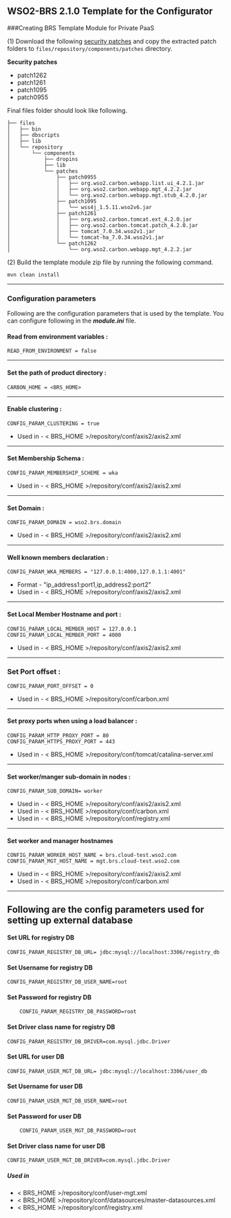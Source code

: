 WSO2-BRS 2.1.0 Template for the Configurator
-------------------------------------------------------------------------------------

###Creating BRS Template Module for Private PaaS

(1) Download the following [security patches](http://product-dist.wso2.com/downloads/carbon/4.2.0/) and copy the 
extracted patch folders to `files/repository/components/patches` directory.

**Security patches**
* patch1262
* patch1261
* patch1095
* patch0955

Final files folder should look like following.

```
├── files
│   ├── bin
│   ├── dbscripts
│   ├── lib
│   └── repository
│       └── components
│           ├── dropins
│           ├── lib
│           └── patches
│               ├── patch0955
│               │   ├── org.wso2.carbon.webapp.list.ui_4.2.1.jar
│               │   ├── org.wso2.carbon.webapp.mgt_4.2.2.jar
│               │   └── org.wso2.carbon.webapp.mgt.stub_4.2.0.jar
│               ├── patch1095
│               │   └── wss4j_1.5.11.wso2v6.jar
│               ├── patch1261
│               │   ├── org.wso2.carbon.tomcat.ext_4.2.0.jar
│               │   ├── org.wso2.carbon.tomcat.patch_4.2.0.jar
│               │   ├── tomcat_7.0.34.wso2v1.jar
│               │   └── tomcat-ha_7.0.34.wso2v1.jar
│               └── patch1262
│                   └── org.wso2.carbon.webapp.mgt_4.2.2.jar

```

(2) Build the template module zip file by running the following command.

```
mvn clean install
```

---
### Configuration parameters
Following are the configuration parameters that is used by the template.
You can configure following in the ***module.ini*** file.

#### Read from environment variables :


    READ_FROM_ENVIRONMENT = false
 

-------------------------------------------------------------------------------------

#### Set the path of product directory :

    CARBON_HOME = <BRS_HOME>

---

#### Enable clustering :

    CONFIG_PARAM_CLUSTERING = true

* Used in - < BRS_HOME >/repository/conf/axis2/axis2.xml

---

#### Set Membership Schema :

    CONFIG_PARAM_MEMBERSHIP_SCHEME = wka

* Used in - < BRS_HOME >/repository/conf/axis2/axis2.xml

---

#### Set Domain :

    CONFIG_PARAM_DOMAIN = wso2.brs.domain

* Used in - < BRS_HOME >/repository/conf/axis2/axis2.xml

---

#### Well known members declaration :

    CONFIG_PARAM_WKA_MEMBERS = "127.0.0.1:4000,127.0.1.1:4001"

* Format - "ip_address1:port1,ip_address2:port2"
* Used in - < BRS_HOME >/repository/conf/axis2/axis2.xml

---

#### Set Local Member Hostname and port :

    CONFIG_PARAM_LOCAL_MEMBER_HOST = 127.0.0.1
    CONFIG_PARAM_LOCAL_MEMBER_PORT = 4000

* Used in - < BRS_HOME >/repository/conf/axis2/axis2.xml

---

### Set Port offset :

    CONFIG_PARAM_PORT_OFFSET = 0

* Used in - < BRS_HOME >/repository/conf/carbon.xml

---
#### Set proxy ports when using a load balancer :

    CONFIG_PARAM_HTTP_PROXY_PORT = 80
    CONFIG_PARAM_HTTPS_PROXY_PORT = 443

* Used in - < BRS_HOME >/repository/conf/tomcat/catalina-server.xml

---
#### Set worker/manger sub-domain in nodes  :

    CONFIG_PARAM_SUB_DOMAIN= worker

 * Used in - < BRS_HOME >/repository/conf/axis2/axis2.xml
 * Used in - < BRS_HOME >/repository/conf/carbon.xml
 * Used in - < BRS_HOME >/repository/conf/registry.xml

---
#### Set worker and manager hostnames

    CONFIG_PARAM_WORKER_HOST_NAME = brs.cloud-test.wso2.com
    CONFIG_PARAM_MGT_HOST_NAME = mgt.brs.cloud-test.wso2.com

* Used in - < BRS_HOME >/repository/conf/axis2/axis2.xml
* Used in - < BRS_HOME >/repository/conf/carbon.xml

---

## Following are the config parameters used for setting up external database

#### Set URL for registry DB

    CONFIG_PARAM_REGISTRY_DB_URL= jdbc:mysql://localhost:3306/registry_db

#### Set Username for registry DB

    CONFIG_PARAM_REGISTRY_DB_USER_NAME=root

#### Set Password for registry DB
```
    CONFIG_PARAM_REGISTRY_DB_PASSWORD=root
```
#### Set Driver class name for registry DB

    CONFIG_PARAM_REGISTRY_DB_DRIVER=com.mysql.jdbc.Driver

#### Set URL for user DB

    CONFIG_PARAM_USER_MGT_DB_URL= jdbc:mysql://localhost:3306/user_db

#### Set Username for user DB

    CONFIG_PARAM_USER_MGT_DB_USER_NAME=root

#### Set Password for user DB
```
    CONFIG_PARAM_USER_MGT_DB_PASSWORD=root
```
#### Set Driver class name for user DB

    CONFIG_PARAM_USER_MGT_DB_DRIVER=com.mysql.jdbc.Driver

##### Used in

* < BRS_HOME >/repository/conf/user-mgt.xml
* < BRS_HOME >/repository/conf/datasources/master-datasources.xml
* < BRS_HOME >/repository/conf/registry.xml
